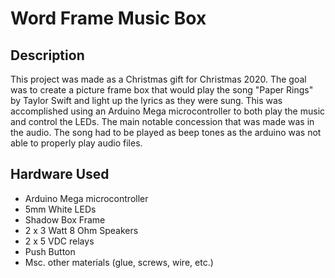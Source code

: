 # Word Frame Music Box

## Description

This project was made as a Christmas gift for Christmas 2020.
The goal was to create a picture frame box that would play the song "Paper Rings" by Taylor Swift
and light up the lyrics as they were sung. 
This was accomplished using an Arduino Mega microcontroller to both play the music and control the LEDs.
The main notable concession that was made was in the audio. 
The song had to be played as beep tones as the arduino was not able to properly play audio files.

## Hardware Used

- Arduino Mega microcontroller
- 5mm White LEDs
- Shadow Box Frame
- 2 x 3 Watt 8 Ohm Speakers
- 2 x 5 VDC relays
- Push Button
- Msc. other materials (glue, screws, wire, etc.)
    